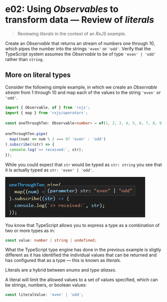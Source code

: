 # e02: Using *Observables* to transform data &mdash; Review of *literals*
> Reviewing *literals* in the context of an *RxJS* example.

Create an *Observable* that returns an stream of numbers one through 10, which pipes the number into the strings `'even'` or `'odd'`. Verify that the TypeScript system assumes the *Observable* to be of type `'even' | 'odd'` rather than `string`.

## More on literal types

Consider the following simple example, in which we create an *Observable stream* from 1 through 10 and map each of the values to the string `'even'` or `'odd'`.

```typescript
import { Observable, of } from 'rxjs';
import { map } from 'rxjs/operators';

const oneThroughTen: Observable<number> = of(1, 2, 3, 4, 5, 6, 7, 8, 9, 10);

oneThroughTen.pipe(
  map((num) => num % 2 === 0? 'even' : 'odd')
).subscribe((str) => {
  console.log(`>> received:`, str);
});
```

While you could expect that `str` would be typed as `str: string` you see that it is actually typed as `str: 'even' | 'odd'`.

![union type](images/union_types.png)

You know that TypeScript allows you to express a type as a combination of two or more types as in:

```typescript
const value: number | string | undefined;
```

What the TypeScript type engine has done in the previous example is sligtly different as it has identified the individual values that can be returned and has configured that as a type &mdash; this is known as *literals*.

Literals are a hybrid between *enums* and *type aliases*.

A literal will limit the allowed values to a set of values specified, which can be strings, numbers, or boolean values:

```typescript
const literalValue: 'even' | 'odd';
```